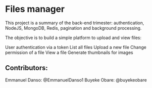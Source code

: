 # Files manager

This project is a summary of the back-end trimester: authentication, NodeJS, MongoDB, Redis, pagination and background processing.

The objective is to build a simple platform to upload and view files:

User authentication via a token
List all files
Upload a new file
Change permission of a file
View a file
Generate thumbnails for images

## Contributors:
Emmanuel Danso: @EmmanuelDanso1
Buyeke Obare: @buyekeobare
